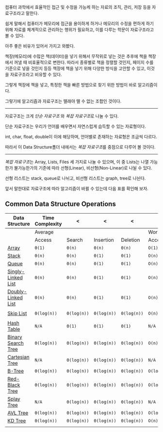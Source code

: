 
컴퓨터 과학에서 효율적인 접근 및 수정을 가능케 하는 자료의 조직, 관리, 저장 등을 자료구조라고 말한다.

쉽게 말해서 컴퓨터가 메모리에 접근을 용이하게 하거나 메모리의 수정을 편하게 하기 위해 자료를 체계적으로 관리하는 행위가 필요하고, 이를 다루는 학문이 자료구조라고 볼 수 있다.

아주 좋은 비유가 있어서 가지고 와봤다.

책장(메모리)에 수많은 책(데이터)을 넣기 위해서 무작위로 넣는 것은 추후에 책을 책장에서 꺼낼 때 비효율적으로 변한다. 따라서 종류별로 책을 정렬할 것인지, 페이지 수를 기준으로 넣을 것인지 등등 책장에 책을 넣기 위해 다양한 방식을 고안할 수 있고, 이것을 자료구조라고 비유할 수 있다. 

그렇게 책장에 책을 넣고, 특정한 책을 빠른 방법으로 찾기 위한 방법이 바로 알고리즘이다. 

그렇기에 알고리즘과 자료구조는 뗄래야 뗄 수 없는 조합인 것이다.

--- 

자료구조는 크게 *단순 자료구조* 와 *복잡 자료구조*로 나눌 수 있다.

단순 자료구조는 우리가 언어를 배우면서 자연스럽게 습득할 수 있는 자료형이다. 

int, char, float, double이 이에 해당하며, 언어별로 존재하는 자료형은 조금씩 다르다.

따라서 이 Data Structure폴더 내에서는 *복잡 자료구조*를 중점으로 다루어 볼 것이다.

---

*복잡 자료구조*는 Array, Lists, Files 세 가지로 나눌 수 있으며, 이 중 Lists는 나열 가능한가 불가능한가의 기준에 따라 선형(Linear), 비선형(Non-Linear)로 나뉠 수 있다.

선형 리스트는 stack, queue로 나뉘고, 비선형 리스트는 graph, tree로 나뉜다.

앞서 말한대로 자료구조에 따라 알고리즘이 바뀔 수 있는데 다음 표를 확인해 보자.

## Common Data Structure Operations

| Data Structure                                                                            | Time Complexity | <           | <           | <           | <           |             |             |             | Space Complexity |
| ----------------------------------------------------------------------------------------- | --------------- | ----------- | ----------- | ----------- | ----------- | ----------- | ----------- | ----------- | ---------------- |
|                                                                                           | Average         |             |             |             | Worst       |             |             |             | Worst            |
|                                                                                           | Access          | Search      | Insertion   | Deletion    | Access      | Search      | Insertion   | Deletion    |                  |
| [Array](http://en.wikipedia.org/wiki/Array_data_structure)                                | `Θ(1)`          | `Θ(n)`      | `Θ(n)`      | `Θ(n)`      | `O(1)`      | `O(n)`      | `O(n)`      | `O(n)`      | `O(n)`           |
| [Stack](http://en.wikipedia.org/wiki/Stack_(abstract_data_type))                          | `Θ(n)`          | `Θ(n)`      | `Θ(1)`      | `Θ(1)`      | `O(n)`      | `O(n)`      | `O(1)`      | `O(1)`      | `O(n)`           |
| [Queue](http://en.wikipedia.org/wiki/Queue_(abstract_data_type))                          | `Θ(n)`          | `Θ(n)`      | `Θ(1)`      | `Θ(1)`      | `O(n)`      | `O(n)`      | `O(1)`      | `O(1)`      | `O(n)`           |
| [Singly-Linked List](http://en.wikipedia.org/wiki/Singly_linked_list#Singly_linked_lists) | `Θ(n)`          | `Θ(n)`      | `Θ(1)`      | `Θ(1)`      | `O(n)`      | `O(n)`      | `O(1)`      | `O(1)`      | `O(n)`           |
| [Doubly-Linked List](http://en.wikipedia.org/wiki/Doubly_linked_list)                     | `Θ(n)`          | `Θ(n)`      | `Θ(1)`      | `Θ(1)`      | `O(n)`      | `O(n)`      | `O(1)`      | `O(1)`      | `O(n)`           |
| [Skip List](http://en.wikipedia.org/wiki/Skip_list)                                       | `Θ(log(n))`     | `Θ(log(n))` | `Θ(log(n))` | `Θ(log(n))` | `O(n)`      | `O(n)`      | `O(n)`      | `O(n)`      | `O(n log(n))`    |
| [Hash Table](http://en.wikipedia.org/wiki/Hash_table)                                     | `N/A`           | `Θ(1)`      | `Θ(1)`      | `Θ(1)`      | `N/A`       | `O(n)`      | `O(n)`      | `O(n)`      | `O(n)`           |
| [Binary Search Tree](http://en.wikipedia.org/wiki/Binary_search_tree)                     | `Θ(log(n))`     | `Θ(log(n))` | `Θ(log(n))` | `Θ(log(n))` | `O(n)`      | `O(n)`      | `O(n)`      | `O(n)`      | `O(n)`           |
| [Cartesian Tree](https://en.wikipedia.org/wiki/Cartesian_tree)                            | `N/A`           | `Θ(log(n))` | `Θ(log(n))` | `Θ(log(n))` | `N/A`       | `O(n)`      | `O(n)`      | `O(n)`      | `O(n)`           |
| [B-Tree](http://en.wikipedia.org/wiki/B_tree)                                             | `Θ(log(n))`     | `Θ(log(n))` | `Θ(log(n))` | `Θ(log(n))` | `O(log(n))` | `O(log(n))` | `O(log(n))` | `O(log(n))` | `O(n)`           |
| [Red-Black Tree](http://en.wikipedia.org/wiki/Red-black_tree)                             | `Θ(log(n))`     | `Θ(log(n))` | `Θ(log(n))` | `Θ(log(n))` | `O(log(n))` | `O(log(n))` | `O(log(n))` | `O(log(n))` | `O(n)`           |
| [Splay Tree](https://en.wikipedia.org/wiki/Splay_tree)                                    | `N/A`           | `Θ(log(n))` | `Θ(log(n))` | `Θ(log(n))` | `N/A`       | `O(log(n))` | `O(log(n))` | `O(log(n))` | `O(n)`           |
| [AVL Tree](http://en.wikipedia.org/wiki/AVL_tree)                                         | `Θ(log(n))`     | `Θ(log(n))` | `Θ(log(n))` | `Θ(log(n))` | `O(log(n))` | `O(log(n))` | `O(log(n))` | `O(log(n))` | `O(n)`           |
| [KD Tree](http://en.wikipedia.org/wiki/K-d_tree)                                          | `Θ(log(n))`     | `Θ(log(n))` | `Θ(log(n))` | `Θ(log(n))` | `O(n)`      | `O(n)`      | `O(n)`      | `O(n)`      | `O(n)`           |
|                                                                                           |                 |             |             |             |             |             |             |             |                  |
